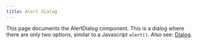 ```yaml
---
title: Alert dialog
---
```


This page documents the AlertDialog component. This is a dialog where there are only two options, similar to a Javascript <code>alert()</code>. Also see: <a href="/development/docs/c-dialog.html">Dialog</a>.